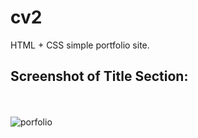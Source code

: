 # cv2
HTML + CSS simple portfolio site.
<br>
## Screenshot of Title Section:
<br><br>
<img src="img/cv2.png" alt="porfolio">
